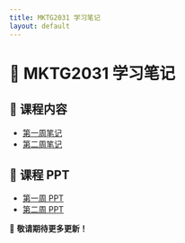 ```yaml
---
title: MKTG2031 学习笔记
layout: default
---
```


# 📖 MKTG2031 学习笔记

## 📌 课程内容
- [第一周笔记](notes/week1.md)
- [第二周笔记](notes/week2.md)

## 📂 课程 PPT
- [第一周 PPT](ppt/week1.pptx)
- [第二周 PPT](ppt/week2.pptx)

🚀 **敬请期待更多更新！**
